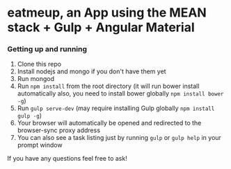 # eatmeup, an App using the MEAN stack + Gulp + Angular Material

### Getting up and running

1. Clone this repo
2. Install nodejs and mongo if you don't have them yet
3. Run mongod
4. Run `npm install` from the root directory (it will run bower install automatically also, you need to install bower globally `npm install bower -g`)
5. Run `gulp serve-dev` (may require installing Gulp globally `npm install gulp -g`)
6. Your browser will automatically be opened and redirected to the browser-sync proxy address
7. You can also see a task listing just by running `gulp` or `gulp help` in your prompt window

If you have any questions feel free to ask!